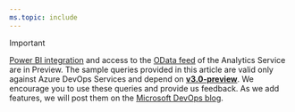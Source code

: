 ```yaml
---
ms.topic: include
---
```


> [!IMPORTANT]  
> [Power BI integration](../overview.md) and access to the [OData feed](../../extend-analytics/quick-ref.md) of the Analytics Service are in Preview. The sample queries provided in this article are valid only against Azure DevOps Services and depend on [**v3.0-preview**](../../extend-analytics/odata-api-version.md). We encourage you to use these queries and provide us feedback. As we add features, we will post them on the [Microsoft DevOps blog](https://devblogs.microsoft.com/devops/tag/reporting/).